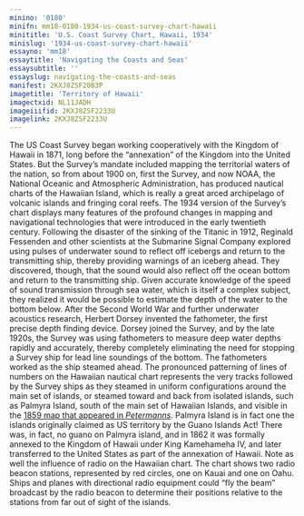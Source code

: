 ```yaml
---
minino: '0180'
minifn: mm18-0180-1934-us-coast-survey-chart-hawaii
minititle: 'U.S. Coast Survey Chart, Hawaii, 1934'
minislug: '1934-us-coast-survey-chart-hawaii'
essayno: 'mm18'
essaytitle: 'Navigating the Coasts and Seas'
essaysubtitle: ''
essayslug: navigating-the-coasts-and-seas
manifest: 2KXJ8ZSF20B3P
imagetitle: 'Territory of Hawaii'
imagectxid: NL11JADH
imageiiifid: 2KXJ8ZSF2233U
imagelink: 2KXJ8ZSF2233U
---
```

The US Coast Survey began working cooperatively with the Kingdom of Hawaii in 1871, long before the “annexation” of the Kingdom into the United States. But the Survey’s mandate included mapping the territorial waters of the nation, so from about 1900 on, first the Survey, and now NOAA, the National Oceanic and Atmospheric Administration, has produced nautical charts of the Hawaiian Island, which is really a great arced archipelago of volcanic islands and fringing coral reefs. The 1934 version of the Survey’s chart displays many features of the profound changes in mapping and navigational technologies that were introduced in the early twentieth century. Following the disaster of the sinking of the Titanic in 1912, Reginald Fessenden and other scientists at the Submarine Signal Company explored using pulses of underwater sound to reflect off icebergs and return to the transmitting ship, thereby providing warnings of an iceberg ahead. They discovered, though, that the sound would also reflect off the ocean bottom and return to the transmitting ship. Given accurate knowledge of the speed of sound transmission through sea water, which is itself a complex subject, they realized it would be possible to estimate the depth of the water to the bottom below. After the Second World War and further underwater acoustics research, Herbert Dorsey invented the fathometer, the first precise depth finding device. Dorsey joined the Survey, and by the late 1920s, the Survey was using fathometers to measure deep water depths rapidly and accurately, thereby completely eliminating the need for stopping a Survey ship for lead line soundings of the bottom. The fathometers worked as the ship steamed ahead. The pronounced patterning of lines of numbers on the Hawaiian nautical chart represents the very tracks followed by the Survey ships as they steamed in uniform configurations around the main set of islands, or steamed toward and back from isolated islands, such as Palmyra Island, south of the main set of Hawaiian Islands, and visible in the [1859 map that appeared in _Petermanns_](/navigating-the-coasts-and-seas/1859-frontiers-of-ocean). Palmyra Island is in fact one the islands originally claimed as US territory by the Guano Islands Act! There was, in fact, no guano on Palmyra island, and in 1862 it was formally annexed to the Kingdom of Hawaii under King Kamehameha IV, and later transferred to the United States as part of the annexation of Hawaii. Note as well the influence of radio on the Hawaiian chart. The chart shows two radio beacon stations, represented by red circles, one on Kauai and one on Oahu. Ships and planes with directional radio equipment could “fly the beam” broadcast by the radio beacon to determine their positions relative to the stations from far out of sight of the islands.

